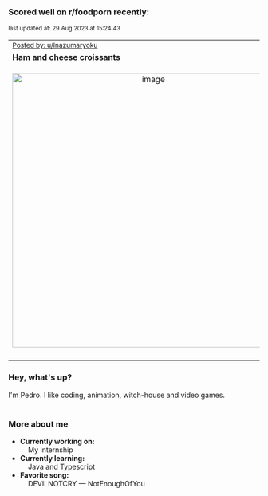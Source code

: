 ### Scored well on r/foodporn recently:

<p align="left"><sub>last updated at: 29 Aug 2023 at 15:24:43</sub></p>

|   |
| --- |
| <sub>[Posted by: u/Inazumaryoku][source]</sub> |
| **Ham and cheese croissants** | 
|<p align="center"> <img alt="image" src="https://i.redd.it/pwk8yv9f3fkb1.jpg" width="550" /> </p>|
|   |

### Hey, what's up?

I'm Pedro. I like coding, animation, witch-house and video games.<br><br>

### More about me
- **Currently working on:**  
&nbsp;&nbsp;&nbsp;&nbsp;My internship
- **Currently learning:**  
&nbsp;&nbsp;&nbsp;&nbsp;Java and Typescript
- **Favorite song:**  
&nbsp;&nbsp;&nbsp;&nbsp;DEVILNOTCRY — NotEnoughOfYou<br><br>

  



  
  
  
[linkedin]: https://linkedin.com/in/pedro-h-r-gomes-8a487b14a/
[gmail]: mailto:pilique11@gmail.com
[source]: https://reddit.com/r/FoodPorn/comments/161pox1/ham_and_cheese_croissants/
[redditAPI]: https://www.reddit.com/dev/api/